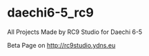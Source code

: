 # daechi6-5_rc9
All Projects Made by RC9 Studio for Daechi 6-5

Beta Page on http://rc9studio.ydns.eu